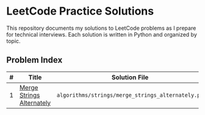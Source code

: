 # LeetCode Practice Solutions

This repository documents my solutions to LeetCode problems as I prepare for technical interviews. Each solution is written in Python and organized by topic.

## Problem Index

| #   | Title                            | Solution File                             | Difficulty |
|-----|----------------------------------|-------------------------------------------|------------|
| 1   | [Merge Strings Alternately](https://leetcode.com/problems/merge-strings-alternately/)               | `algorithms/strings/merge_strings_alternately.py`            | Easy       |
